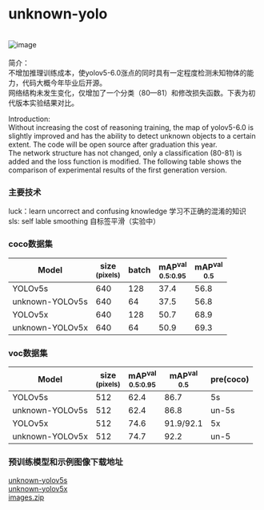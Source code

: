 # unknown-yolo
<br>![image](https://user-images.githubusercontent.com/84908793/162931434-dc4da5c4-7916-4cee-af1c-a2f1037d1bf1.png)<br><br>
简介：<br>
不增加推理训练成本，使yolov5-6.0涨点的同时具有一定程度检测未知物体的能力，代码大概今年毕业后开源。<br>
网络结构未发生变化，仅增加了一个分类（80—81）和修改损失函数。下表为初代版本实验结果对比。

Introduction:<br>
Without increasing the cost of reasoning training, the map of yolov5-6.0 is slightly improved and has the ability to detect unknown objects to a certain extent. The code will be open source after graduation this year.<br>
The network structure has not changed, only a classification (80-81) is added and the loss function is modified.
The following table shows the comparison of experimental results of the first generation version.

### 主要技术
luck：learn uncorrect and confusing knowledge 学习不正确的混淆的知识<br>
sls: self lable smoothing 自标签平滑（实验中）

### coco数据集
|Model |size<br><sup>(pixels) |batch |mAP<sup>val<br>0.5:0.95 |mAP<sup>val<br>0.5 |
|---                  |---  |---    |---    |---   
|YOLOv5s              |640  |128    |37.4   |56.8  
|unknown-YOLOv5s      |640  |64     |37.5   |56.8
|YOLOv5x              |640  |128    |50.7   |68.9   
|unknown-YOLOv5x      |640  |64     |50.9   |69.3     

### voc数据集
|Model |size<br><sup>(pixels) |mAP<sup>val<br>0.5:0.95 |mAP<sup>val<br>0.5 |pre(coco)
|---                        |---  |---    |---       |---   
|YOLOv5s                    |512  |62.4   |86.7      |5s
|unknown-YOLOv5s            |512  |62.4   |86.8      |un-5s 
|YOLOv5x                    |512  |74.6   |91.9/92.1 |5x
|unknown-YOLOv5x            |512  |74.7   |92.2      |un-5

### 预训练模型和示例图像下载地址
  [unknown-yolov5s](https://github.com/buxihuo/unknown-yolo/releases/download/unknown-yolo/unknown-yolov5s.pt)<br>
  [unknown-yolov5x](https://github.com/buxihuo/unknown-yolo/releases/download/unknown-yolo/unknown-yolov5x.pt)<br>
  [images.zip](https://github.com/buxihuo/unknown-yolo/releases/download/unknown-yolo/images.zip)<br>
